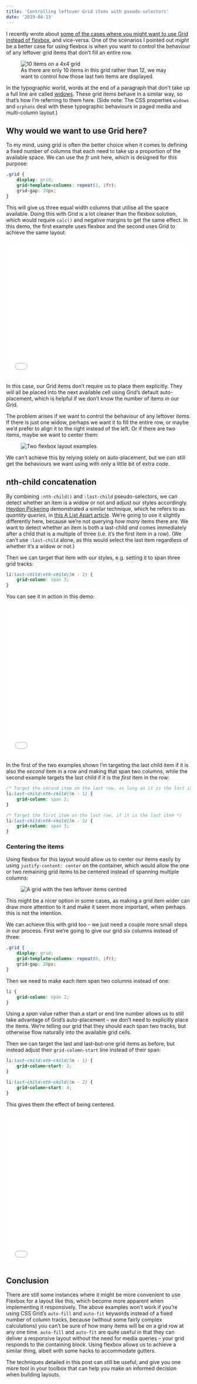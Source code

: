 ```yaml
---
title: 'Controlling leftover Grid items with pseudo-selectors'
date: '2019-04-13'
---
```


I recently wrote about [some of the cases where you might want to use Grid instead of flexbox](/to-grid-or-to-flex), and vice-versa. One of the scenarios I pointed out _might_ be a better case for using flexbox is when you want to control the behaviour of any leftover grid items that don’t fill an entire row.

<figure>
  <img src="controlling-leftover-grid-items-01.svg" alt="10 items on a 4x4 grid">
	<figcaption>As there are only 10 items in this grid rather than 12, we may want to control how those last two items are displayed.</figcaption>
</figure>

In the typographic world, words at the end of a paragraph that don’t take up a full line are called [widows](https://www.fonts.com/content/learning/fontology/level-2/text-typography/rags-widows-orphans). These grid items behave in a similar way, so that’s how I’m referring to them here. (Side note: The CSS properties `widows` and `orphans` deal with these typographic behaviours in paged media and multi-column layout.)

## Why would we want to use Grid here?

To my mind, using grid is often the better choice when it comes to defining a fixed number of columns that each need to take up a proportion of the available space. We can use the _fr_ unit here, which is designed for this purpose:

```css
.grid {
	display: grid;
	grid-template-columns: repeat(3, 1fr);
	grid-gap: 20px;
}
```

This will give us three equal width columns that utilise all the space available. Doing this with Grid is a lot cleaner than the flexbox solution, which would require `calc()` and negative margins to get the same effect. In this demo, the first example uses flexbox and the second uses Grid to achieve the same layout:

<iframe height="374" style="width: 100%;" scrolling="no" title="Flexbox vs Grid layout examples" src="//codepen.io/michellebarker/embed/xeXgqy/?height=374&theme-id=0&default-tab=result" frameborder="no" allowtransparency="true" allowfullscreen="true">
  See the Pen <a href='https://codepen.io/michellebarker/pen/xeXgqy/'>Flexbox vs Grid layout examples</a> by Michelle Barker
  (<a href='https://codepen.io/michellebarker'>@michellebarker</a>) on <a href='https://codepen.io'>CodePen</a>.
</iframe>

In this case, our Grid items don’t require us to place them explicitly. They will all be placed into the next available cell using Grid’s default auto-placement, which is helpful if we don’t know the number of items in our Grid.

The problem arises if we want to control the behaviour of any leftover items. If there is just one widow, perhaps we want it to fill the entire row, or maybe we’d prefer to align it to the right instead of the left. Or if there are two items, maybe we want to center them:

<figure>
  <img src="to-grid-or-to-flex-01.svg" alt="Two flexbox layout examples">
</figure>

We can’t achieve this by relying solely on auto-placement, but we _can_ still get the behaviours we want using with only a little bit of extra code.

## nth-child concatenation

By combining `:nth-child()` and `:last-child` pseudo-selectors, we can detect whether an item is a widow or not and adjust our styles accordingly. [Heydon Pickering](http://www.heydonworks.com/) demonstrated a similar technique, which he refers to as _quantity queries_, in [this A List Apart article](https://alistapart.com/article/quantity-queries-for-css/). We’re going to use it slightly differently here, because we’re not querying _how many_ items there are. We want to detect whether an item is both a last-child _and_ comes immediately after a child that is a multiple of three (i.e. it’s the first item in a row). (We can’t use `:last-child` alone, as this would select the last item regardless of whether it’s a widow or not.)

Then we can target that item with our styles, e.g. setting it to span three grid tracks:

```css
li:last-child:nth-child(3n - 2) {
	grid-column: span 3;
}
```

You can see it in action in this demo:

<iframe height="415" style="width: 100%;" scrolling="no" title="CSS Grid + nth-child to control last row behaviour" src="//codepen.io/michellebarker/embed/KEXErp/?height=415&theme-id=0&default-tab=result" frameborder="no" allowtransparency="true" allowfullscreen="true">
  See the Pen <a href='https://codepen.io/michellebarker/pen/KEXErp/'>CSS Grid + nth-child to control last row behaviour</a> by Michelle Barker
  (<a href='https://codepen.io/michellebarker'>@michellebarker</a>) on <a href='https://codepen.io'>CodePen</a>.
</iframe>

In the first of the two examples shown I’m targeting the last child item if it is also the _second_ item in a row and making that span two columns, while the second example targets the last child if it is the _first_ item in the row:

```css
/* Target the second item on the last row, as long as it is the last item in the grid */
li:last-child:nth-child(3n - 1) {
	grid-column: span 2;
}

/* Target the first item on the last row, if it is the last item */
li:last-child:nth-child(3n - 2) {
	grid-column: span 3;
}
```

### Centering the items

Using flexbox for this layout would allow us to center our items easily by using `justify-content: center` on the container, which would allow the one or two remaining grid items to be centered instead of spanning multiple columns:

<figure>
  <img src="controlling-leftover-grid-items-01.svg" alt="A grid with the two leftover items centred">
</figure>

This might be a nicer option in some cases, as making a grid item wider can draw more attention to it and make it seem more important, when perhaps this is not the intention.

We can achieve this with grid too – we just need a couple more small steps in our process. First we’re going to give our grid six columns instead of three:

```css
.grid {
	display: grid;
	grid-template-columns: repeat(6, 1fr);
	grid-gap: 20px;
}
```

Then we need to make each item span two columns instead of one:

```css
li {
	grid-column: span 2;
}
```

Using a _span_ value rather than a start or end line number allows us to still take advantage of Grid’s auto-placement – we don’t need to explicitly place the items. We’re telling our grid that they should each span two tracks, but otherwise flow naturally into the available grid cells.

Then we can target the last and last-but-one grid items as before, but instead adjust their `grid-column-start` line instead of their span:

```css
li:last-child:nth-child(3n - 1) {
	grid-column-start: 2;
}

li:last-child:nth-child(3n - 2) {
	grid-column-start: 4;
}
```

This gives them the effect of being centered.

<iframe height="417" style="width: 100%;" scrolling="no" title="CSS Grid + nth-child" src="//codepen.io/michellebarker/embed/aMVLxb/?height=417&theme-id=0&default-tab=result" frameborder="no" allowtransparency="true" allowfullscreen="true">
  See the Pen <a href='https://codepen.io/michellebarker/pen/aMVLxb/'>CSS Grid + nth-child</a> by Michelle Barker
  (<a href='https://codepen.io/michellebarker'>@michellebarker</a>) on <a href='https://codepen.io'>CodePen</a>.
</iframe>

## Conclusion

There are still some instances where it might be more convenient to use Flexbox for a layout like this, which become more apparent when implementing it responsively. The above examples won’t work if you’re using CSS Grid’s `auto-fill` and `auto-fit` keywords instead of a fixed number of column tracks, because (without some fairly complex calculations) you can’t be sure of how many items will be on a grid row at any one time. `auto-fill` and `auto-fit` are quite useful in that they can deliver a responsive layout without the need for media queries – your grid responds to the containing block. Using flexbox allows us to achieve a similar thing, albeit with some hacks to accommodate gutters.

The techniques detailed in this post can still be useful, and give you one more tool in your toolbox that can help you make an informed decision when building layouts.
